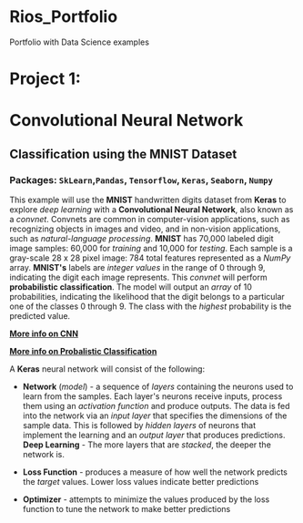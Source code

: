 # Rios_Portfolio
Portfolio with Data Science examples

# Project 1:
# Convolutional Neural Network
## Classification using the MNIST Dataset
### Packages: `SkLearn`,`Pandas`, `Tensorflow`, `Keras`, `Seaborn`, `Numpy`

This example will use the **MNIST** handwritten digits dataset from **Keras** to explore *deep learning* with a **Convolutional Neural Network**, also known as a *convnet*. Convnets are common in computer-vision applications, such as recognizing objects in images and video, and in non-vision applications, such as *natural-language processing*. **MNIST** has 70,000 labeled digit image samples: 60,000 for *training* and 10,000 for *testing*. Each sample is a gray-scale 28 x 28 pixel image: 784 total features represented as a *NumPy* array. **MNIST's** labels are *integer values* in the range of 0 through 9, indicating the digit each image represents. This *convnet* will perform **probabilistic classification**. The model will output an *array* of 10 probabilities, indicating the likelihood that the digit belongs to a particular one of the classes 0 through 9. The class with the *highest* probability is the predicted value.

__[More info on CNN](https://en.wikipedia.org/wiki/Convolutional_neural_network)__

__[More info on Probalistic Classification](https://en.wikipedia.org/wiki/Probabilistic_classification)__

A **Keras** neural network will consist of the following:

* **Network** (*model*) - a sequence of *layers* containing the neurons used to learn from the samples. Each layer's neurons receive inputs, process them using an *activation function* and produce outputs. The data is fed into the network via an *input layer* that specifies the dimensions of the sample data. This is followed by *hidden layers* of neurons that implement the learning and an *output layer* that produces predictions. **Deep Learning** - The more layers that are *stacked*, the deeper the network is. 

* **Loss Function** - produces a measure of how well the network predicts the *target* values. Lower loss values indicate better predictions

* **Optimizer** - attempts to minimize the values produced by the loss function to tune the network to make better predictions
